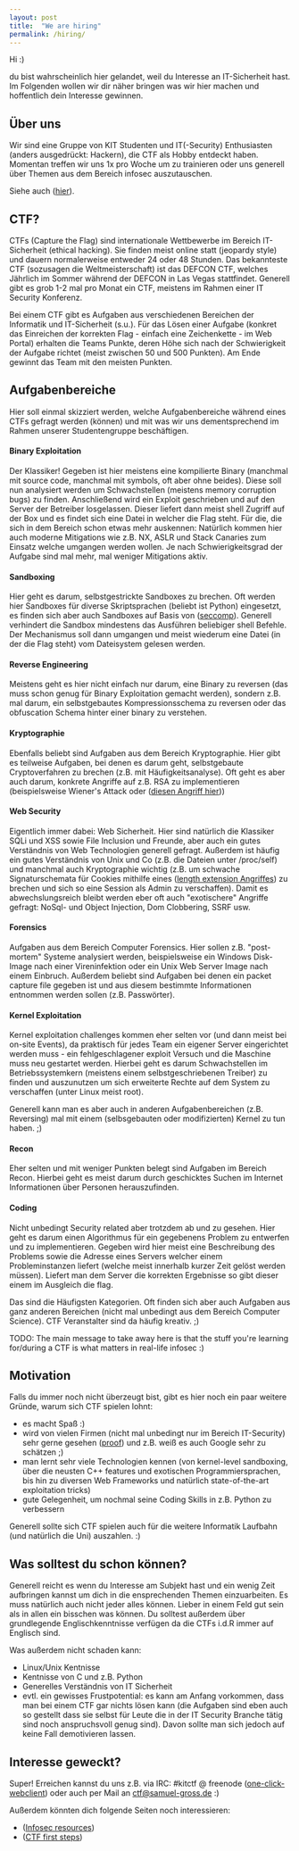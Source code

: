 ```yaml
---
layout: post
title:  "We are hiring"
permalink: /hiring/
---
```


Hi :)

du bist wahrscheinlich hier gelandet, weil du Interesse an IT-Sicherheit hast.
Im Folgenden wollen wir dir näher bringen was wir hier machen und hoffentlich dein Interesse gewinnen.


## Über uns
Wir sind eine Gruppe von KIT Studenten und IT(-Security) Enthusiasten (anders ausgedrückt: Hackern), die CTF als Hobby entdeckt haben.
Momentan treffen wir uns 1x pro Woche um zu trainieren oder uns generell über Themen aus dem Bereich infosec auszutauschen.

Siehe auch ([hier](/about)).

## CTF?
CTFs (Capture the Flag) sind internationale Wettbewerbe im Bereich IT-Sicherheit (ethical hacking).
Sie finden meist online statt (jeopardy style) und dauern normalerweise entweder 24 oder 48 Stunden.
Das bekannteste CTF (sozusagen die Weltmeisterschaft) ist das DEFCON CTF, welches Jährlich im Sommer während der DEFCON in Las Vegas stattfindet.
Generell gibt es grob 1-2 mal pro Monat ein CTF, meistens im Rahmen einer IT Security Konferenz.

Bei einem CTF gibt es Aufgaben aus verschiedenen Bereichen der Informatik und IT-Sicherheit (s.u.).
Für das Lösen einer Aufgabe (konkret das Einreichen der korrekten Flag - einfach eine Zeichenkette - im Web Portal) erhalten die Teams Punkte, deren Höhe sich nach der Schwierigkeit der Aufgabe richtet (meist zwischen 50 und 500 Punkten).
Am Ende gewinnt das Team mit den meisten Punkten.


## Aufgabenbereiche
Hier soll einmal skizziert werden, welche Aufgabenbereiche während eines CTFs gefragt werden (können) und mit was wir uns dementsprechend im Rahmen unserer Studentengruppe beschäftigen.

#### Binary Exploitation
Der Klassiker! Gegeben ist hier meistens eine kompilierte Binary (manchmal mit source code, manchmal mit symbols, oft aber ohne beides). Diese soll nun analysiert werden um Schwachstellen (meistens memory corruption bugs) zu finden. Anschließend wird ein Exploit geschrieben und auf den Server der Betreiber losgelassen. Dieser liefert dann meist shell Zugriff auf der Box und es findet sich eine Datei in welcher die Flag steht.
Für die, die sich in dem Bereich schon etwas mehr auskennen: Natürlich kommen hier auch moderne Mitigations wie z.B. NX, ASLR und Stack Canaries zum Einsatz welche umgangen werden wollen. Je nach Schwierigkeitsgrad der Aufgabe sind mal mehr, mal weniger Mitigations aktiv.

#### Sandboxing
Hier geht es darum, selbstgestrickte Sandboxes zu brechen. Oft werden hier Sandboxes für diverse Skriptsprachen (beliebt ist Python) eingesetzt, es finden sich aber auch Sandboxes auf Basis von ([seccomp](http://en.wikipedia.org/wiki/Seccomp)).
Generell verhindert die Sandbox mindestens das Ausführen beliebiger shell Befehle. Der Mechanismus soll dann umgangen und meist wiederum eine Datei (in der die Flag steht) vom Dateisystem gelesen werden.

#### Reverse Engineering
Meistens geht es hier nicht einfach nur darum, eine Binary zu reversen (das muss schon genug für Binary Exploitation gemacht werden), sondern z.B. mal darum, ein selbstgebautes Kompressionsschema zu reversen oder das obfuscation Schema hinter einer binary zu verstehen.

#### Kryptographie
Ebenfalls beliebt sind Aufgaben aus dem Bereich Kryptographie.
Hier gibt es teilweise Aufgaben, bei denen es darum geht, selbstgebaute Cryptoverfahren zu brechen (z.B. mit Häufigkeitsanalyse). Oft geht es aber auch darum, konkrete Angriffe auf z.B. RSA zu implementieren (beispielsweise Wiener's Attack oder ([diesen Angriff hier](https://www.cs.unc.edu/~reiter/papers/1996/Eurocrypt.pdf)))

#### Web Security
Eigentlich immer dabei: Web Sicherheit.
Hier sind natürlich die Klassiker SQLi und XSS sowie File Inclusion und Freunde, aber auch ein gutes Verständnis von Web Technologien generell gefragt. Außerdem ist häufig ein gutes Verständnis von Unix und Co (z.B. die Dateien unter /proc/self) und manchmal auch Kryptographie wichtig (z.B. um schwache Signaturschemata für Cookies mithilfe eines ([length extension Angriffes](http://en.wikipedia.org/wiki/Length_extension_attack)) zu brechen und sich so eine Session als Admin zu verschaffen).
Damit es abwechslungsreich bleibt werden eber oft auch "exotischere" Angriffe gefragt: NoSql- und Object Injection, Dom Clobbering, SSRF usw.

#### Forensics
Aufgaben aus dem Bereich Computer Forensics. Hier sollen z.B. "post-mortem" Systeme analysiert werden, beispielsweise ein Windows Disk-Image nach einer Vireninfektion oder ein Unix Web Server Image nach einem Einbruch.
Außerdem beliebt sind Aufgaben bei denen ein packet capture file gegeben ist und aus diesem bestimmte Informationen entnommen werden sollen (z.B. Passwörter).

#### Kernel Exploitation
Kernel exploitation challenges kommen eher selten vor (und dann meist bei on-site Events), da praktisch für jedes Team ein eigener Server eingerichtet werden muss - ein fehlgeschlagener exploit Versuch und die Maschine muss neu gestartet werden.
Hierbei geht es darum Schwachstellen im Betriebssystemkern (meistens einem selbstgeschriebenen Treiber) zu finden und auszunutzen um sich erweiterte Rechte auf dem System zu verschaffen (unter Linux meist root).

Generell kann man es aber auch in anderen Aufgabenbereichen (z.B. Reversing) mal mit einem (selbsgebauten oder modifizierten) Kernel zu tun haben. ;)

#### Recon
Eher selten und mit weniger Punkten belegt sind Aufgaben im Bereich Recon. Hierbei geht es meist darum durch geschicktes Suchen im Internet Informationen über Personen herauszufinden.

#### Coding
Nicht unbedingt Security related aber trotzdem ab und zu gesehen.
Hier geht es darum einen Algorithmus für ein gegebenens Problem zu entwerfen und zu implementieren.
Gegeben wird hier meist eine Beschreibung des Problems sowie die Adresse eines Servers welcher einem Probleminstanzen liefert (welche meist innerhalb kurzer Zeit gelöst werden müssen). Liefert man dem Server die korrekten Ergebnisse so gibt dieser einem im Ausgleich die flag.


Das sind die Häufigsten Kategorien. Oft finden sich aber auch Aufgaben aus ganz anderen Bereichen (nicht mal unbedingt aus dem Bereich Computer Science). CTF Veranstalter sind da häufig kreativ. ;)

TODO: The main message to take away here is that the stuff you're learning for/during a CTF is what matters in real-life infosec :)

## Motivation
Falls du immer noch nicht überzeugt bist, gibt es hier noch ein paar weitere Gründe, warum sich CTF spielen lohnt:

- es macht Spaß :)
- wird von vielen Firmen (nicht mal unbedingt nur im Bereich IT-Security) sehr gerne gesehen ([proof](http://www.reddit.com/r/netsec/comments/202bsf/hey_guys_we_run_five_infosec_consulting_companies/cfz5pg1)) und z.B. weiß es auch Google sehr zu schätzen ;)
- man lernt sehr viele Technologien kennen (von kernel-level sandboxing, über die neusten C++ features und exotischen Programmiersprachen, bis hin zu diversen Web Frameworks und natürlich state-of-the-art exploitation tricks)
- gute Gelegenheit, um nochmal seine Coding Skills in z.B. Python zu verbessern

Generell sollte sich CTF spielen auch für die weitere Informatik Laufbahn (und natürlich die Uni) auszahlen. :)


## Was solltest du schon können?
Generell reicht es wenn du Interesse am Subjekt hast und ein wenig Zeit aufbringen kannst um dich in die ensprechenden Themen einzuarbeiten. Es muss natürlich auch nicht jeder alles können. Lieber in einem Feld gut sein als in allen ein bisschen was können.
Du solltest außerdem über grundlegende Englischkenntnisse verfügen da die CTFs i.d.R immer auf Englisch sind.

Was außerdem nicht schaden kann:

- Linux/Unix Kentnisse
- Kentnisse von C und z.B. Python
- Generelles Verständnis von IT Sicherheit
- evtl. ein gewisses Frustpotential: es kann am Anfang vorkommen, dass man bei einem CTF gar nichts lösen kann (die Aufgaben sind eben auch so gestellt dass sie selbst für Leute die in der IT Security Branche tätig sind noch anspruchsvoll genug sind). Davon sollte man sich jedoch auf keine Fall demotivieren lassen.


## Interesse geweckt?
Super! Erreichen kannst du uns z.B. via IRC: #kitctf @ freenode ([one-click-webclient](http://tinyurl.com/kitctf-irc))
oder auch per Mail an ctf@samuel-gross.de :)

Außerdem könnten dich folgende Seiten noch interessieren:

- ([Infosec resources](/resources))
- ([CTF first steps](/first-steps))
